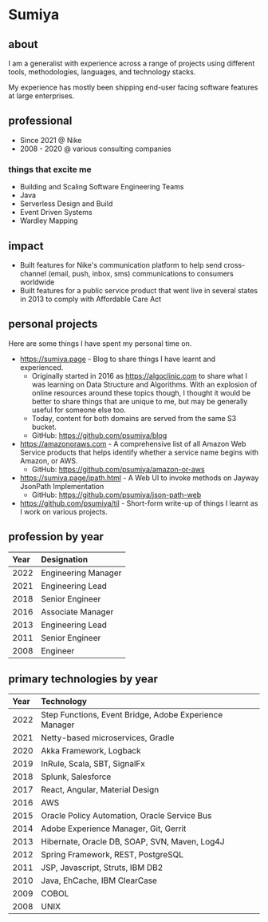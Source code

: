 # Sumiya

## about
I am a generalist with experience across a range of projects using different tools, methodologies, languages, and technology stacks. 

My experience has mostly been shipping end-user facing software features at large enterprises.

## professional

* Since 2021 @ Nike
* 2008 - 2020 @ various consulting companies

### things that excite me

* Building and Scaling Software Engineering Teams
* Java
* Serverless Design and Build
* Event Driven Systems
* Wardley Mapping

## impact

* Built features for Nike's communication platform to help send cross-channel (email, push, inbox, sms) communications to consumers worldwide 
* Built features for a public service product that went live in several states in 2013 to comply with Affordable Care Act

## personal projects

Here are some things I have spent my personal time on.

* https://sumiya.page - Blog to share things I have learnt and experienced.
  * Originally started in 2016 as https://algoclinic.com to share what I was learning on Data Structure and Algorithms. With an explosion of online resources around these topics though, I thought it would be better to share things that are unique to me, but may be generally useful for someone else too.
  * Today, content for both domains are served from the same S3 bucket.
  * GitHub: https://github.com/psumiya/blog
* https://amazonoraws.com - A comprehensive list of all Amazon Web Service products that helps identify whether a service name begins with Amazon, or AWS.
  * GitHub: https://github.com/psumiya/amazon-or-aws
* https://sumiya.page/jpath.html - A Web UI to invoke methods on Jayway JsonPath Implementation
  * GitHub: https://github.com/psumiya/json-path-web
* https://github.com/psumiya/til - Short-form write-up of things I learnt as I work on various projects. 
  
## profession by year

| Year | Designation         |
|:-----|:--------------------|
| 2022 | Engineering Manager |
| 2021 | Engineering Lead    |
| 2018 | Senior Engineer     |
| 2016 | Associate Manager   |
| 2013 | Engineering Lead    |
| 2011 | Senior Engineer     |
| 2008 | Engineer            |

## primary technologies by year

| Year | Technology                                             |
|:-----|:-------------------------------------------------------|
| 2022 | Step Functions, Event Bridge, Adobe Experience Manager |
| 2021 | Netty-based microservices, Gradle                      |
| 2020 | Akka Framework, Logback                                |
| 2019 | InRule, Scala, SBT, SignalFx                           |
| 2018 | Splunk, Salesforce                                     |
| 2017 | React, Angular, Material Design                        |
| 2016 | AWS                                                    |
| 2015 | Oracle Policy Automation, Oracle Service Bus           |
| 2014 | Adobe Experience Manager, Git, Gerrit                  |
| 2013 | Hibernate, Oracle DB, SOAP, SVN, Maven, Log4J          |
| 2012 | Spring Framework, REST, PostgreSQL                     |
| 2011 | JSP, Javascript, Struts, IBM DB2                       |
| 2010 | Java, EhCache, IBM ClearCase                           |
| 2009 | COBOL                                                  |
| 2008 | UNIX                                                   |


